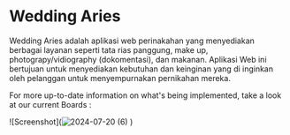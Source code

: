 # Wedding Aries

 Wedding Aries adalah aplikasi web perinakahan yang menyediakan berbagai layanan seperti tata rias panggung, make up, photograpy/vidiography (dokomentasi), dan makanan. Aplikasi Web ini bertujuan untuk 
menyediakan kebutuhan dan keinginan yang di inginkan oleh pelanggan untuk menyempurnakan pernikahan mereka.  

For more up-to-date information on what's being implemented, take a look at our current Boards :

![Screenshot](![2024-07-20 (6)](https://github.com/user-attachments/assets/c198c131-0c05-43c7-9e91-cf6ae200628b)
)
